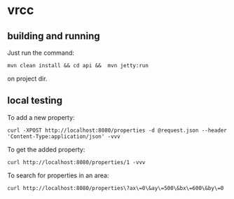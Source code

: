 # vrcc

## building and running

Just run the command:
 
	mvn clean install && cd api &&  mvn jetty:run 

on project dir.

## local testing

To add a new property:
	
	curl -XPOST http://localhost:8080/properties -d @request.json --header 'Content-Type:application/json' -vvv

To get the added property:

	curl http://localhost:8080/properties/1 -vvv
	
To search for properties in an area:

	curl http://localhost:8080/properties\?ax\=0\&ay\=500\&bx\=600\&by\=0 